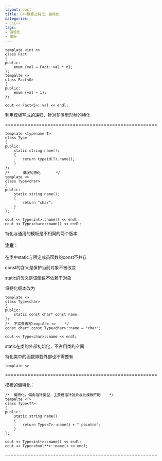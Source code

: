 ```yaml
---
layout: post
title: C++模板之特化、偏特化
categories:
- C\C++
tags:
- 偏特化
- 模板
---
```


	template <int n>
    class Fact
    {
    public:
    	enum {val = Fact::val * n};
    };
    tempalte <>
    class Fact<0>
    {
    public:
    	enum {val = 1};
    };
    
    cout << Fact<5>::val << endl;
    


利用模板写成的递归，针对非类型形参的特化

======================================================

    
    template <typename T>
    class Type
    {
    public:
    	static string name();
    	{
    		return typeid(T).name();
    	}
    };
    /*		模板的特化		*/
    template <>
    class Type<char>
    {
    public:
    	static string name();
    	{
    		return "char";
    	}
    };
    
    cout << Type<int>::name() << endl;
    cout << Type<char>::name() << endl;


特化与通用的模板是不相同的两个版本

#### 注意：
在类中static与限定成员函数的const不共存

const的含义是保护当前对象不被改变

static的含义是该函数不依赖于对象

将特化版本改为

    template <>
    class Type<char>
    {
    public:
    	static const char* const name;
    };
	/*	不需要再写tempalte <>	*/
    const char* const Type<char>::name = "char";
    
    cout << Type<char>::name << endl;


static在类的外部初始化，不占用类的空间

特化类中的函数卸载外部也不需要有

	template <>

======================================================

模板的偏特化：

    
    /*	偏特化，偏向指针类型，主要是指针就会与此模板匹配	*/
    tempalte <T>
    class Type<T*>	
    {
    public:
    	static string name()
    	{
    		return Type<T>::name() + " pointre";
    	}
    };
    
    cout << Type<int*>::name() << endl;
    cout << Typen<bool**>::name() << endl;


======================================================
